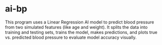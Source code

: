 # ai-bp
This program uses a Linear Regression AI model to predict blood pressure from two simulated features (like age and weight). It splits the data into training and testing sets, trains the model, makes predictions, and plots true vs. predicted blood pressure to evaluate model accuracy visually.

